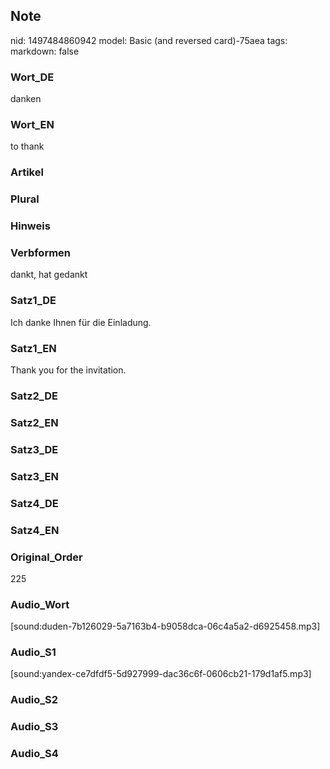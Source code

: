 ## Note
nid: 1497484860942
model: Basic (and reversed card)-75aea
tags: 
markdown: false

### Wort_DE
danken

### Wort_EN
to thank

### Artikel


### Plural


### Hinweis


### Verbformen
dankt, hat gedankt

### Satz1_DE
Ich danke Ihnen für die Einladung.

### Satz1_EN
Thank you for the invitation.

### Satz2_DE


### Satz2_EN


### Satz3_DE


### Satz3_EN


### Satz4_DE


### Satz4_EN


### Original_Order
225

### Audio_Wort
[sound:duden-7b126029-5a7163b4-b9058dca-06c4a5a2-d6925458.mp3]

### Audio_S1
[sound:yandex-ce7dfdf5-5d927999-dac36c6f-0606cb21-179d1af5.mp3]

### Audio_S2


### Audio_S3


### Audio_S4


